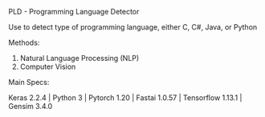 PLD - Programming Language Detector 

Use to detect type of programming language, either C, C#, Java, or Python

Methods:
1. Natural Language Processing (NLP) 
2. Computer Vision

Main Specs:

Keras 2.2.4 | Python 3 | Pytorch 1.20 | Fastai 1.0.57 | Tensorflow 1.13.1 | Gensim  3.4.0 
